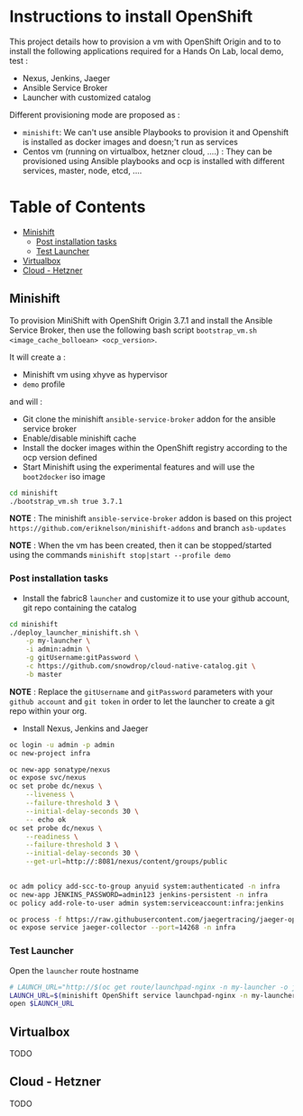 # Instructions to install OpenShift 

This project details how to provision a vm with OpenShift Origin and to to install the following applications required for a Hands On Lab, local demo, test :

- Nexus, Jenkins, Jaeger
- Ansible Service Broker
- Launcher with customized catalog

Different provisioning mode are proposed as :

- `minishift`: We can't use ansible Playbooks to provision it and Openshift is installed as docker images and doesn;'t run as services
- Centos vm (running on virtualbox, hetzner cloud, ....) : They can be provisioned using Ansible playbooks and ocp is installed with different services, master, node, etcd, ....

Table of Contents
=================

   * [Minishift](#minishift)
      * [Post installation tasks](#post-installation-tasks)
      * [Test Launcher](#test-launcher)
   * [Virtualbox](#virtualbox)
   * [Cloud - Hetzner](#cloud---hetzner)


## Minishift

To provision MiniShift with OpenShift Origin 3.7.1 and install the Ansible Service Broker, then use the 
following bash script `bootstrap_vm.sh <image_cache_bolloean> <ocp_version>`. 

It will create a :

- Minishift vm using xhyve as hypervisor 
- `demo` profile

and will :

- Git clone the minishift `ansible-service-broker` addon for the ansible service broker
- Enable/disable minishift cache
- Install the docker images within the OpenShift registry according to the ocp version defined
- Start Minishift using the experimental features and will use the `boot2docker` iso image

```bash
cd minishift    
./bootstrap_vm.sh true 3.7.1
```

**NOTE** : The minishift `ansible-service-broker` addon is based on this project `https://github.com/eriknelson/minishift-addons` and branch `asb-updates`

**NOTE** : When the vm has been created, then it can be stopped/started using the commands `minishift stop|start --profile demo`

### Post installation tasks
 
- Install the fabric8 `launcher` and customize it to use your github account, git repo containing the catalog

```bash
cd minishift
./deploy_launcher_minishift.sh \
    -p my-launcher \
    -i admin:admin \
    -g gitUsername:gitPassword \
    -c https://github.com/snowdrop/cloud-native-catalog.git \
    -b master
```

**NOTE** : Replace the `gitUsername` and `gitPassword` parameters with your `github account` and `git token` in order to let the launcher to create a git repo within your org.

- Install Nexus, Jenkins and Jaeger
```bash
oc login -u admin -p admin
oc new-project infra

oc new-app sonatype/nexus
oc expose svc/nexus
oc set probe dc/nexus \
	--liveness \
	--failure-threshold 3 \
	--initial-delay-seconds 30 \
	-- echo ok
oc set probe dc/nexus \
	--readiness \
	--failure-threshold 3 \
	--initial-delay-seconds 30 \
	--get-url=http://:8081/nexus/content/groups/public
    	

oc adm policy add-scc-to-group anyuid system:authenticated -n infra
oc new-app JENKINS_PASSWORD=admin123 jenkins-persistent -n infra
oc policy add-role-to-user admin system:serviceaccount:infra:jenkins

oc process -f https://raw.githubusercontent.com/jaegertracing/jaeger-openshift/master/all-in-one/jaeger-all-in-one-template.yml | oc create -f -
oc expose service jaeger-collector --port=14268 -n infra  
```

### Test Launcher

Open the `launcher` route hostname

```bash
# LAUNCH_URL="http://$(oc get route/launchpad-nginx -n my-launcher -o jsonpath="{.spec.host}")"
LAUNCH_URL=$(minishift OpenShift service launchpad-nginx -n my-launcher --url)
open $LAUNCH_URL
```

## Virtualbox

TODO

## Cloud - Hetzner

TODO

